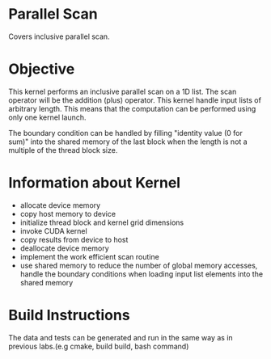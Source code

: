 # Parallel Scan

Covers inclusive parallel scan.

# Objective

This kernel performs an inclusive parallel scan on a 1D list. The scan operator will be the addition (plus) operator. This kernel handle input lists of arbitrary length.  This means that the computation can be performed using only one kernel launch.

The boundary condition can be handled by filling "identity value (0 for sum)" into the shared memory of the last block when the length is not a multiple of the thread block size.

# Information about Kernel

- allocate device memory
- copy host memory to device
- initialize thread block and kernel grid dimensions
- invoke CUDA kernel
- copy results from device to host
- deallocate device memory
- implement the work efficient scan routine
- use shared memory to reduce the number of global memory accesses, handle the boundary conditions when loading input list elements into the shared memory


# Build Instructions

The data and tests can be generated and run in the same way as in previous labs.(e.g cmake, build build, bash command)
